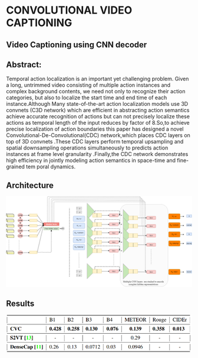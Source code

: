 # CONVOLUTIONAL VIDEO CAPTIONING

## Video Captioning using CNN decoder 

## Abstract:
Temporal action localization is an important yet challenging problem. Given a long, untrimmed video consisting of multiple action instances and complex background contents, we need not only to recognize their action categories, but also to localize the start time and end time of each instance.Although Many state-of-the-art action localization models use 3D convnets (C3D network) which are efficient in abstracting action semantics achieve accurate recognition of actions but can not precisely localize  these actions as temporal length of the input reduces by factor of 8.So,to achieve precise localization of action boundaries this paper has designed a novel Convolutional-De-Convolutional(CDC) network,which places CDC layers on top of 3D convnets .These CDC layers perform temporal upsampling and spatial downsampling operations simultaneously to predicts action instances at frame level granularity .Finally,the CDC network demonstrates high efficiency in jointly modeling  action semantics in space-time and fine-grained tem
poral dynamics. 
## Architecture 
![alt text](Vid_convcap_architecture.png)
## Results
![alt text](cvc_result.PNG)
